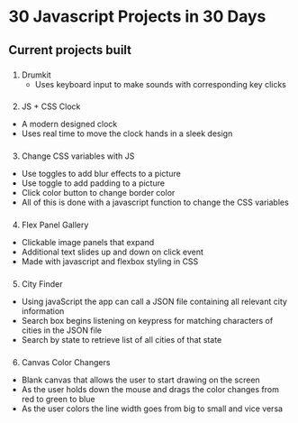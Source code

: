 # 30 Javascript Projects in 30 Days

## Current projects built

###
1. Drumkit
	- Uses keyboard input to make sounds with corresponding key clicks
  
###
2. JS + CSS Clock
  - A modern designed clock
  - Uses real time to move the clock hands in a sleek design
  
###
3. Change CSS variables with JS
  - Use toggles to add blur effects to a picture
  - Use toggle to add padding to a picture
  - Click color button to change border color
  - All of this is done with a javascript function to change the CSS variables
  
###

4. Flex Panel Gallery
  - Clickable image panels that expand
  - Additional text slides up and down on click event
  - Made with javascript and flexbox styling in CSS

###
5. City Finder
  - Using javaScript the app can call a JSON file containing all relevant city information
  - Search box begins listening on keypress for matching characters of cities in the JSON file
  - Search by state to retrieve list of all cities of that state

###
6. Canvas Color Changers
  - Blank canvas that allows the user to start drawing on the screen
  - As the user holds down the mouse and drags the color changes from red to green to blue
  - As the user colors the line width goes from big to small and vice versa
